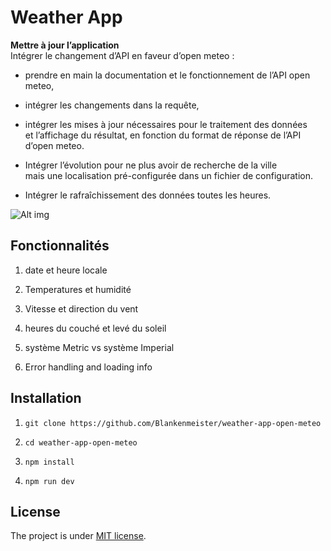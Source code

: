 # Weather App

**Mettre à jour l’application**  
Intégrer le changement d’API en faveur d’open meteo :  
- prendre en main la documentation et le fonctionnement de l’API open meteo,  
- intégrer les changements dans la requête,  
- intégrer les mises à jour nécessaires pour le traitement des données  
  et l’affichage du résultat, en fonction du format de réponse de l’API d’open meteo.  

- Intégrer l’évolution pour ne plus avoir de recherche de la ville  
mais une localisation pré-configurée dans un fichier de configuration. 
- Intégrer le rafraîchissement des données toutes les heures.  

![Alt img](https://images.ctfassets.net/zlsyc9paq6sa/3uBrJ07WSM40FpolgjInHY/7d886cb4187b52194bf9b63c183a1d3a/1627637330_x.gif)

## Fonctionnalités

1. date et heure locale

2. Temperatures et humidité

3. Vitesse et direction du vent

4. heures du couché et levé du soleil

5. système Metric vs système Imperial

6. Error handling and loading info

## Installation

1. `git clone https://github.com/Blankenmeister/weather-app-open-meteo`

2. `cd weather-app-open-meteo`

3. `npm install`

8. `npm run dev`


## License

The project is under [MIT license](https://choosealicense.com/licenses/mit/).

